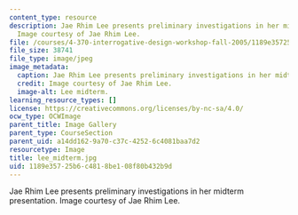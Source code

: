 ```yaml
---
content_type: resource
description: Jae Rhim Lee presents preliminary investigations in her midterm presentation.
  Image courtesy of Jae Rhim Lee.
file: /courses/4-370-interrogative-design-workshop-fall-2005/1189e35725b6c4818be108f80b432b9d_lee_midterm.jpg
file_size: 38741
file_type: image/jpeg
image_metadata:
  caption: Jae Rhim Lee presents preliminary investigations in her midterm presentation.
  credit: Image courtesy of Jae Rhim Lee.
  image-alt: Lee midterm.
learning_resource_types: []
license: https://creativecommons.org/licenses/by-nc-sa/4.0/
ocw_type: OCWImage
parent_title: Image Gallery
parent_type: CourseSection
parent_uid: a14dd162-9a70-c37c-4252-6c4081baa7d2
resourcetype: Image
title: lee_midterm.jpg
uid: 1189e357-25b6-c481-8be1-08f80b432b9d
---
```

Jae Rhim Lee presents preliminary investigations in her midterm presentation. Image courtesy of Jae Rhim Lee.